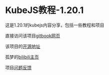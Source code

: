 # KubeJS教程-1.20.1
这是1.20.1的kubejs内容分享，包括一些教程和项目

直接访问该项目[gitbook网页](https://gumeng.gitbook.io/kubejs-jiao-cheng-1.20.1)

该项目的[开源地址](https://gitee.com/gumengmengs/kubejs-course)

孤梦的[bilibili主页](https://space.bilibili.com/16632546)

项目[问题反馈](https://gitee.com/gumengmengs/kubejs-course/issues/new/choose)